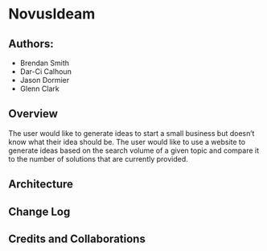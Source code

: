 # NovusIdeam

## Authors:
- Brendan Smith
- Dar-Ci Calhoun
- Jason Dormier
- Glenn Clark

## Overview
The user would like to generate ideas to start a small business but doesn’t know what their idea should be. The user would like to use a website to generate ideas based on the search volume of a given topic and compare it to the number of solutions that are currently provided. 

## Architecture

## Change Log

## Credits and Collaborations

